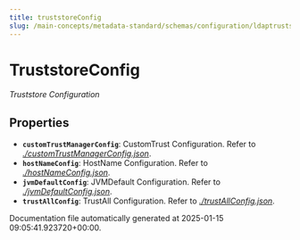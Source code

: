 ```yaml
---
title: truststoreConfig
slug: /main-concepts/metadata-standard/schemas/configuration/ldaptruststoreconfig/truststoreconfig
---
```


# TruststoreConfig

*Truststore Configuration*

## Properties

- **`customTrustManagerConfig`**: CustomTrust Configuration. Refer to *[./customTrustManagerConfig.json](#customTrustManagerConfig.json)*.
- **`hostNameConfig`**: HostName Configuration. Refer to *[./hostNameConfig.json](#hostNameConfig.json)*.
- **`jvmDefaultConfig`**: JVMDefault Configuration. Refer to *[./jvmDefaultConfig.json](#jvmDefaultConfig.json)*.
- **`trustAllConfig`**: TrustAll Configuration. Refer to *[./trustAllConfig.json](#trustAllConfig.json)*.


Documentation file automatically generated at 2025-01-15 09:05:41.923720+00:00.
